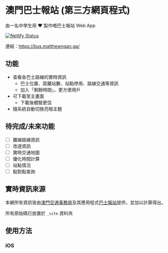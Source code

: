 # 澳門巴士報站 (第三方網頁程式)

由一名中學生用 :heart: 製作嘅巴士報站 Web App

[![Netlify Status](https://api.netlify.com/api/v1/badges/f53a85cd-b088-4732-a90d-31d1502490d8/deploy-status)](https://app.netlify.com/sites/agitated-swanson-fba885/deploys) 

連結：https://bus.matthewngan.ga/

## 功能

- 查看各巴士路線的實時資訊
  - 巴士位置、距離站數、站點停用、路線交通等資訊
  - 加入「剩餘時間」，更方便用戶
- 可下載至主畫面
  - 下載後體驗更佳
- 隨系統自動切換亮暗主題

## 待完成/未來功能

- [ ] 離線路線資訊
- [ ] 改道資訊
- [ ] 實時交通地圖
- [ ] 優化時間計算
- [ ] 站點情況
- [ ] 點對點查詢

## 實時資訊來源

本網所有資訊皆由[澳門交通事務局](https://www.dsat.gov.mo/)及其應用程式[巴士報站](http://www.dsat.gov.mo/bus/site/busstopwaiting.aspx?lang=tc)提供，並加以計算得出。

所有原始碼已放置於 `_site` 資料夾

## 使用方法

### iOS
